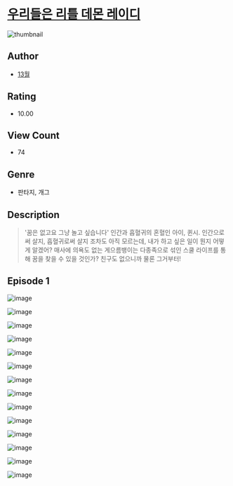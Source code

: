 # [우리들은 리틀 데몬 레이디](https://comic.naver.com/challenge/list?titleId=811001)
![thumbnail](https://image-comic.pstatic.net/user_contents_data/challenge_comic/2023/05/25/upload_3473226614528435046_480x623.jpeg)

## Author
- [13월](https://comic.naver.com/artistTitle?id=367152)

## Rating
- 10.00

## View Count
- 74

## Genre
- 판타지, 개그

## Description
> '꿈은 없고요 그냥 놀고 싶습니다' 인간과 흡혈귀의 혼혈인 아이, 퀸시. 인간으로써 살지, 흡혈귀로써 살지 조차도 아직 모르는데, 내가 하고 싶은 일이 뭔지 어떻게 알겠어? 매사에 의욕도 없는 게으름뱅이는 다종족으로 섞인 스쿨 라이프를 통해 꿈을 찾을 수 있을 것인가? 친구도 없으니까 물론 그거부터!


## Episode 1
![image](https://image-comic.pstatic.net/user_contents_data/challenge_comic/2023/05/25/367152/upload_3702575944727487587.jpeg)

![image](https://image-comic.pstatic.net/user_contents_data/challenge_comic/2023/05/25/367152/upload_7017227674929082725.jpeg)

![image](https://image-comic.pstatic.net/user_contents_data/challenge_comic/2023/05/25/367152/upload_3474020660193800805.jpeg)

![image](https://image-comic.pstatic.net/user_contents_data/challenge_comic/2023/05/25/367152/upload_3774918521908506681.jpeg)

![image](https://image-comic.pstatic.net/user_contents_data/challenge_comic/2023/05/25/367152/upload_7076060149703587937.jpeg)

![image](https://image-comic.pstatic.net/user_contents_data/challenge_comic/2023/05/25/367152/upload_7221349617034028081.jpeg)

![image](https://image-comic.pstatic.net/user_contents_data/challenge_comic/2023/05/25/367152/upload_3558749030608758321.jpeg)

![image](https://image-comic.pstatic.net/user_contents_data/challenge_comic/2023/05/25/367152/upload_3760567503687804005.jpeg)

![image](https://image-comic.pstatic.net/user_contents_data/challenge_comic/2023/05/25/367152/upload_3847309049711911225.jpeg)

![image](https://image-comic.pstatic.net/user_contents_data/challenge_comic/2023/05/25/367152/upload_3833800479145669175.jpeg)

![image](https://image-comic.pstatic.net/user_contents_data/challenge_comic/2023/05/25/367152/upload_4135765035529167672.jpeg)

![image](https://image-comic.pstatic.net/user_contents_data/challenge_comic/2023/05/25/367152/upload_3702302363159311668.jpeg)

![image](https://image-comic.pstatic.net/user_contents_data/challenge_comic/2023/05/25/367152/upload_3905241217884305715.jpeg)

![image](https://image-comic.pstatic.net/user_contents_data/challenge_comic/2023/05/25/367152/upload_7305458953715135077.jpeg)
